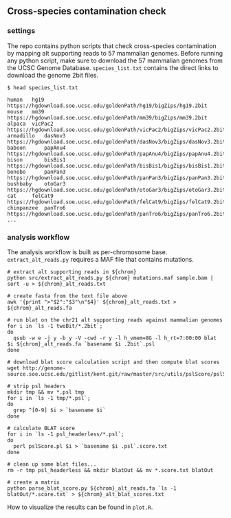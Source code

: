 ## Cross-species contamination check

### settings

The repo contains python scripts that check cross-species contamination
by mapping alt supporting reads to 57 mammalian genomes.  Before running
any python script, make sure to download the 57 mammalian genomes from
the UCSC Genome Database. `species_list.txt` contains the direct links to
download the genome 2bit files.

```shell
$ head species_list.txt

human	hg19	https://hgdownload.soe.ucsc.edu/goldenPath/hg19/bigZips/hg19.2bit
mouse	mm39	https://hgdownload.soe.ucsc.edu/goldenPath/mm39/bigZips/mm39.2bit
alpaca	vicPac2	https://hgdownload.soe.ucsc.edu/goldenPath/vicPac2/bigZips/vicPac2.2bit
armadillo	dasNov3	https://hgdownload.soe.ucsc.edu/goldenPath/dasNov3/bigZips/dasNov3.2bit
baboon		papAnu4	https://hgdownload.soe.ucsc.edu/goldenPath/papAnu4/bigZips/papAnu4.2bit
bison		bisBis1	https://hgdownload.soe.ucsc.edu/goldenPath/bisBis1/bigZips/bisBis1.2bit
bonobo		panPan3	https://hgdownload.soe.ucsc.edu/goldenPath/panPan3/bigZips/panPan3.2bit
bushbaby	otoGar3	https://hgdownload.soe.ucsc.edu/goldenPath/otoGar3/bigZips/otoGar3.2bit
cat		felCat9	https://hgdownload.soe.ucsc.edu/goldenPath/felCat9/bigZips/felCat9.2bit
chimpanzee	panTro6	https://hgdownload.soe.ucsc.edu/goldenPath/panTro6/bigZips/panTro6.2bit
...
```

### analysis workflow

The analysis workflow is built as per-chromosome base.  `extract_alt_reads.py` requires a MAF file that contains mutations.

```shell
# extract alt supporting reads in ${chrom}
python src/extract_alt_reads.py ${chrom} mutations.maf sample.bam | sort -u > ${chrom}_alt_reads.txt

# create fasta from the text file above
awk '{print ">"$2":"$3"\n"$4}' ${chrom}_alt_reads.txt > ${chrom}_alt_reads.fa

# run blat on the chr21 alt supporting reads against mammalian genomes
for i in `ls -1 twoBit/*.2bit`;
do
  qsub -w e -j y -b y -V -cwd -r y -l h_vmem=8G -l h_rt=7:00:00 blat $i ${chrom}_alt_reads.fa `basename $i .2bit`.psl
done

# download blat score calculation script and then compute blat scores
wget http://genome-source.soe.ucsc.edu/gitlist/kent.git/raw/master/src/utils/pslScore/pslScore.pl

# strip psl headers
mkdir tmp && mv *.psl tmp
for i in `ls -1 tmp/*.psl`;
do
  grep ^[0-9] $i > `basename $i`
done

# calculate BLAT score
for i in `ls -1 psl_headerless/*.psl`;
do
  perl pslScore.pl $i > `basename $i .psl`.score.txt
done

# clean up some blat files...
rm -r tmp psl_headerless && mkdir blatOut && mv *.score.txt blatOut

# create a matrix
python parse_blat_score.py ${chrom}_alt_reads.fa `ls -1 blatOut/*.score.txt` > ${chrom}_alt_blat_scores.txt
```

How to visualize the results can be found in `plot.R`.

